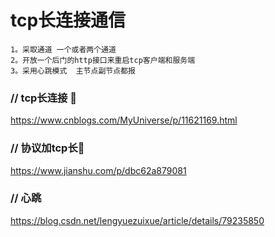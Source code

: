 
# tcp长连接通信
    
    1。采取通道 一个或者两个通道
    2。开放一个后门的http接口来重启tcp客户端和服务端
    3。采用心跳模式  主节点副节点都报

### // tcp长连接 🔗
https://www.cnblogs.com/MyUniverse/p/11621169.html
### // 协议加tcp长🔗
https://www.jianshu.com/p/dbc62a879081
### // 心跳
https://blog.csdn.net/lengyuezuixue/article/details/79235850
